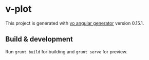 # v-plot

This project is generated with [yo angular generator](https://github.com/yeoman/generator-angular) version 0.15.1.

## Build & development

Run `grunt build` for building and `grunt serve` for preview.
